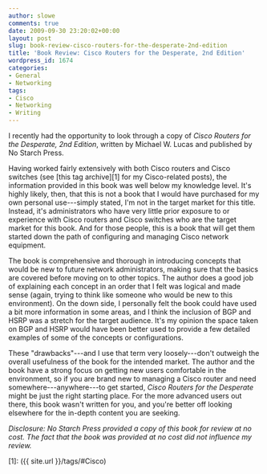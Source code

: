 ```yaml
---
author: slowe
comments: true
date: 2009-09-30 23:20:02+00:00
layout: post
slug: book-review-cisco-routers-for-the-desperate-2nd-edition
title: 'Book Review: Cisco Routers for the Desperate, 2nd Edition'
wordpress_id: 1674
categories:
- General
- Networking
tags:
- Cisco
- Networking
- Writing
---
```


I recently had the opportunity to look through a copy of _Cisco Routers for the Desperate, 2nd Edition_, written by Michael W. Lucas and published by No Starch Press.

Having worked fairly extensively with both Cisco routers and Cisco switches (see [this tag archive][1] for my Cisco-related posts), the information provided in this book was well below my knowledge level. It's highly likely, then, that this is not a book that I would have purchased for my own personal use---simply stated, I'm not in the target market for this title. Instead, it's administrators who have very little prior exposure to or experience with Cisco routers and Cisco switches who are the target market for this book. And for those people, this is a book that will get them started down the path of configuring and managing Cisco network equipment.

The book is comprehensive and thorough in introducing concepts that would be new to future network administrators, making sure that the basics are covered before moving on to other topics. The author does a good job of explaining each concept in an order that I felt was logical and made sense (again, trying to think like someone who would be new to this environment). On the down side, I personally felt the book could have used a bit more information in some areas, and I think the inclusion of BGP and HSRP was a stretch for the target audience. It's my opinion the space taken on BGP and HSRP would have been better used to provide a few detailed examples of some of the concepts or configurations.

These "drawbacks"---and I use that term very loosely---don't outweigh the overall usefulness of the book for the intended market. The author and the book have a strong focus on getting new users comfortable in the environment, so if you are brand new to managing a Cisco router and need somewhere---anywhere---to get started, _Cisco Routers for the Desperate_ might be just the right starting place. For the more advanced users out there, this book wasn't written for you, and you're better off looking elsewhere for the in-depth content you are seeking.

_Disclosure: No Starch Press provided a copy of this book for review at no cost. The fact that the book was provided at no cost did not influence my review._

[1]: ({{ site.url }}/tags/#Cisco)
